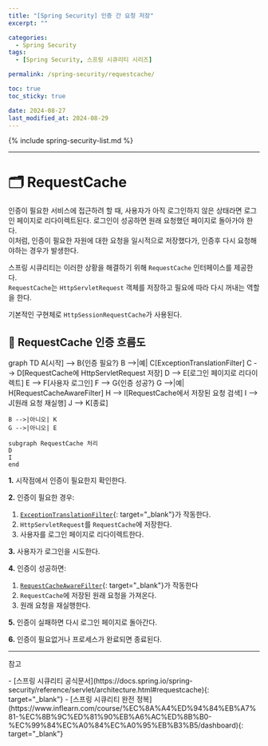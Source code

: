 ```yaml
---
title: "[Spring Security] 인증 간 요청 저장"
excerpt: ""

categories:
  - Spring Security
tags:
  - [Spring Security, 스프링 시큐리티 시리즈]

permalink: /spring-security/requestcache/

toc: true
toc_sticky: true

date: 2024-08-27
last_modified_at: 2024-08-29
---
```


{% include spring-security-list.md %}

---
# 🗂️ RequestCache
인증이 필요한 서비스에 접근하려 할 때, 사용자가 아직 로그인하지 않은 상태라면 로그인 페이지로 리다이렉트된다. 로그인이 성공하면 원래 요청했던 페이지로 돌아가야 한다.  
이처럼, 인증이 필요한 자원에 대한 요청을 일시적으로 저장했다가, 인증후 다시 요청해야하는 경우가 발생한다.  

스프링 시큐리티는 이러한 상황을 해결하기 위해 `RequestCache` 인터페이스를 제공한다.  
`RequestCache`는 `HttpServletRequest` 객체를 저장하고 필요에 따라 다시 꺼내는 역할을 한다.

기본적인 구현체로 `HttpSessionRequestCache`가 사용된다.

## 🌊 RequestCache 인증 흐름도

<div class="mermaid">
graph TD
    A[시작] --> B{인증 필요?}
    B -->|예| C[ExceptionTranslationFilter]
    C --> D[RequestCache에 HttpServletRequest 저장]
    D --> E[로그인 페이지로 리다이렉트]
    E --> F[사용자 로그인]
    F --> G{인증 성공?}
    G -->|예| H[RequestCacheAwareFilter]
    H --> I[RequestCache에서 저장된 요청 검색]
    I --> J[원래 요청 재실행]
    J --> K[종료]
    
    B -->|아니오| K
    G -->|아니오| E

    subgraph RequestCache 처리
    D
    I
    end
</div>

**1.** 시작점에서 인증이 필요한지 확인한다.

**2.** 인증이 필요한 경우:
1. [`ExceptionTranslationFilter`](https://ijnooyah.github.io/spring-security/handling-exceptions/#%EF%B8%8F-%EC%98%88%EC%99%B8-%EC%B2%98%EB%A6%AC){: target="_blank"}가 작동한다.
2. `HttpServletRequest`를 `RequestCache`에 저장한다.
3. 사용자를 로그인 페이지로 리다이렉트한다.

**3.** 사용자가 로그인을 시도한다.

**4.** 인증이 성공하면:
1. [`RequestCacheAwareFilter`](https://docs.spring.io/spring-security/site/docs/6.3.3/api/org/springframework/security/web/savedrequest/RequestCacheAwareFilter.html){: target="_blank"}가 작동한다
2. `RequestCache`에 저장된 원래 요청을 가져온다.
3. 원래 요청을 재실행한다.

**5.** 인증이 실패하면 다시 로그인 페이지로 돌아간다.

**6.** 인증이 필요없거나 프로세스가 완료되면 종료된다.


---

<p class="ref">참고</p>
- [스프링 시큐리티 공식문서](https://docs.spring.io/spring-security/reference/servlet/architecture.html#requestcache){: target="_blank"}
- [스프링 시큐리티 완전 정복](https://www.inflearn.com/course/%EC%8A%A4%ED%94%84%EB%A7%81-%EC%8B%9C%ED%81%90%EB%A6%AC%ED%8B%B0-%EC%99%84%EC%A0%84%EC%A0%95%EB%B3%B5/dashboard){: target="_blank"}

